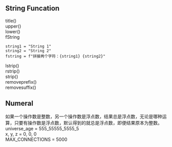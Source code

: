 ## String Funcation
title()  
upper()  
lower()  
fString
```
string1 = "String 1"
string2 = "String 2"
fstring = f"拼接两个字符：{string1} {string2}"
```
lstrip()  
rstrip()  
strip()  
removeprefix()  
removesuffix()
## Numeral
如果一个操作数是整数，另一个操作数是浮点数，结果总是浮点数，无论是哪种运算，只要有操作数是浮点数，默认得到的就总是浮点数，即便结果原本为整数。  
universe_age = 555_55555_5555_5  
x, y, z = 0, 0, 0  
MAX_CONNECTIONS = 5000
